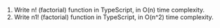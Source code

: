1) Write n! (factorial) function in TypeScript, in O(n) time complexity.
2) Write n1! (factorial) function in TypeScript, in O(n^2) time complexity.
